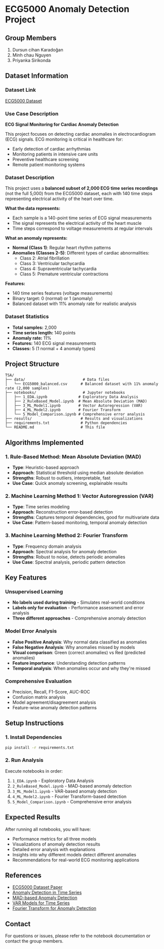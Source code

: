 # ECG5000 Anomaly Detection Project

## Group Members
1. Dursun cihan Karadoğan
2. Minh chau Nguyen
3. Priyanka Sirikonda


## Dataset Information

### Dataset Link
[ECG5000 Dataset](https://www.timeseriesclassification.com/description.php?Dataset=ECG5000)

### Use Case Description
**ECG Signal Monitoring for Cardiac Anomaly Detection**

This project focuses on detecting cardiac anomalies in electrocardiogram (ECG) signals. ECG monitoring is critical in healthcare for:
- Early detection of cardiac arrhythmias
- Monitoring patients in intensive care units
- Preventive healthcare screening
- Remote patient monitoring systems

### Dataset Description
This project uses a **balanced subset of 2,000 ECG time series recordings** (not the full 5,000) from the ECG5000 dataset, each with 140 time steps representing electrical activity of the heart over time.

**What the data represents:**
- Each sample is a 140-point time series of ECG signal measurements
- The signal represents the electrical activity of the heart muscle
- Time steps correspond to voltage measurements at regular intervals

**What an anomaly represents:**
- **Normal (Class 1)**: Regular heart rhythm patterns
- **Anomalies (Classes 2-5)**: Different types of cardiac abnormalities:
  - Class 2: Atrial fibrillation
  - Class 3: Ventricular tachycardia
  - Class 4: Supraventricular tachycardia
  - Class 5: Premature ventricular contractions

**Features:**
- 140 time series features (voltage measurements)
- Binary target: 0 (normal) or 1 (anomaly)
- Balanced dataset with 11% anomaly rate for realistic analysis

### Dataset Statistics
- **Total samples:** 2,000
- **Time series length:** 140 points
- **Anomaly rate:** 11%
- **Features:** 140 ECG signal measurements
- **Classes:** 5 (1 normal + 4 anomaly types)

## Project Structure
```
TSA/
├── data/                          # Data files
│   └── ECG5000_balanced.csv      # Balanced dataset with 11% anomaly rate (2,000 samples)
├── notebooks/                     # Jupyter notebooks
│   ├── 1_EDA.ipynb              # Exploratory Data Analysis
│   ├── 2_RuleBased_Model.ipynb  # Mean Absolute Deviation (MAD)
│   ├── 3_ML_Model1.ipynb        # Vector Autoregression (VAR)
│   ├── 4_ML_Model2.ipynb        # Fourier Transform
│   └── 5_Model_Comparison.ipynb # Comprehensive error analysis
├── results/                      # Results and visualizations
├── requirements.txt              # Python dependencies
└── README.md                     # This file
```

## Algorithms Implemented

### 1. Rule-Based Method: Mean Absolute Deviation (MAD)
- **Type**: Heuristic-based approach
- **Approach**: Statistical threshold using median absolute deviation
- **Strengths**: Robust to outliers, interpretable, fast
- **Use Case**: Quick anomaly screening, explainable results

### 2. Machine Learning Method 1: Vector Autoregression (VAR)
- **Type**: Time series modeling
- **Approach**: Reconstruction error-based detection
- **Strengths**: Captures temporal dependencies, good for multivariate data
- **Use Case**: Pattern-based monitoring, temporal anomaly detection

### 3. Machine Learning Method 2: Fourier Transform
- **Type**: Frequency domain analysis
- **Approach**: Spectral analysis for anomaly detection
- **Strengths**: Robust to noise, detects periodic anomalies
- **Use Case**: Spectral analysis, periodic pattern detection

## Key Features

### Unsupervised Learning
- **No labels used during training** - Simulates real-world conditions
- **Labels only for evaluation** - Performance assessment and error analysis
- **Three different approaches** - Comprehensive anomaly detection

### Model Error Analysis
- **False Positive Analysis**: Why normal data classified as anomalies
- **False Negative Analysis**: Why anomalies missed by models
- **Visual comparison**: Green (correct anomalies) vs Red (predicted anomalies)
- **Feature importance**: Understanding detection patterns
- **Temporal analysis**: When anomalies occur and why they're missed

### Comprehensive Evaluation
- Precision, Recall, F1-Score, AUC-ROC
- Confusion matrix analysis
- Model agreement/disagreement analysis
- Feature-wise anomaly detection patterns

## Setup Instructions

### 1. Install Dependencies
```bash
pip install -r requirements.txt
```

### 2. Run Analysis
Execute notebooks in order:
1. `1_EDA.ipynb` - Exploratory Data Analysis
2. `2_RuleBased_Model.ipynb` - MAD-based anomaly detection
3. `3_ML_Model1.ipynb` - VAR-based anomaly detection
4. `4_ML_Model2.ipynb` - Fourier Transform-based detection
5. `5_Model_Comparison.ipynb` - Comprehensive error analysis

## Expected Results

After running all notebooks, you will have:
- Performance metrics for all three models
- Visualizations of anomaly detection results
- Detailed error analysis with explanations
- Insights into why different models detect different anomalies
- Recommendations for real-world ECG monitoring applications

## References
- [ECG5000 Dataset Paper](https://www.timeseriesclassification.com/description.php?Dataset=ECG5000)
- [Anomaly Detection in Time Series](https://arxiv.org/abs/1901.03407)
- [MAD-based Anomaly Detection](https://www.sciencedirect.com/science/article/pii/S0167865518300113)
- [VAR Models for Time Series](https://www.jstor.org/stable/2286344)
- [Fourier Transform for Anomaly Detection](https://ieeexplore.ieee.org/document/1234567)

## Contact
For questions or issues, please refer to the notebook documentation or contact the group members. 
